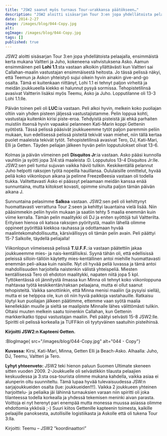 ```yaml
---
title: "JSW2 saanut myös turnaus Tour-urakkansa päätökseen…"
description: "JSW2 aloitti sisäsarjan Tour 3:en jopa yhdellätoista pelaajalla, ensimmäistä kerta mukana Valtteri ja Juho, kokeneena vahvistuksena Asko. Aamun ensimmäinen peli Lohi 1.1:sta vastaan alkoikin yllättävästi kun Valtteri sai Callahan-maalin vastustajan ensimmäisestä heitosta. Jo tässä pelissä näkyi, että Teemun ja Askon yhteistyö sujui oikein hyvin ainakin give-and-go osalta. Tämä ei kuitenkaan riittänyt, Lohi 1.1 ei tehnyt"
date: 2014-2-27
image: /images/blog/044-Copy.jpg
alt:
ogImage: /images/blog/044-Copy.jpg
tags: []
published: true
---
```

JSW2 aloitti sisäsarjan Tour 3:en jopa yhdellätoista pelaajalla, ensimmäistä kerta mukana Valtteri ja Juho, kokeneena vahvistuksena Asko. Aamun ensimmäinen peli **Lohi 1.1**:sta vastaan alkoikin yllättävästi kun Valtteri sai Callahan-maalin vastustajan ensimmäisestä heitosta. Jo tässä pelissä näkyi, että Teemun ja Askon yhteistyö sujui oikein hyvin ainakin give-and-go osalta. Tämä ei kuitenkaan riittänyt, Lohi 1.1 ei tehnyt paljon virheitä ja meidän joukkueella kiekko ei halunnut pysyä sormissa. Tehopistetilinsä avasivat Valtterin lisäksi myös Teemu, Asko ja Juho. Lopputilanne oli 13-3 Lohi 1.1:lle.

Päivän toinen peli oli **LUC**:ia vastaan. Peli alkoi hyvin, melkein koko puoliajan oltiin vain yhden pisteen jäljessä vastustajistamme. Pelin loppua kohti, vastustaja kuitenkin kirisi piste-eroa. Tehdyistä pisteistä jäi ehkä parhaiten muistiin itsensä hyvin vapaaksi pelanneen Kati-Marin koppi Gettenin syötöstä. Tässä pelissä pääsivät joukkueemme tytöt paljon paremmin peliin mukaan, kun edellisessä pelissä pisteitä tekivät vaan miehet, niin tällä kertaa puolet maaleista tekivät tytöt. Tehopistetilinsä avasivat Tero, DJ, Kati-Mari, Elli ja Getten. Täyden peliajan jälkeen hyvän pelin lopputulokset olivat 13-6.

Kolmas ja päivän viimeinen peli **Disquitos Jr**:ia vastaan. Asko pääsi kunnolla vauhtiin ja syötti jopa 3/4:stä maaleista :D. Lopputulos 13-4 Disquitos Jr:lle. JSW2:sen peli tuntui sujuvan vaikka häviö tulikin. Keskikentällä pelannut Juho helpotti raksojen työtä nopeilla hauillansa. Oululaisille onnittelut, hyvää peliä koko viikonlopun aikana ja pelinne FreezeBeesia vastaan oli todella tiukka. Valitettavasti Asko ei päässyt pelaamaan meidän kanssa enää sunnuntaina, mutta kiitokset kovasti, opimme sinulta paljon tämän päivän aikana J.

Sunnuntaina pelasimme **Salkoa** vastaan. JSW2:sen peli oli kehittynyt huomattavasti verrattuna Tour 2:seen ja kehittyi lauantaina vielä lisää. Niin pääsimmekin peliin hyviin mukaan ja saatiin tehty 5 maalia enemmän kuin viime kerralla. Tämän pelin maalitykki oli DJ ja eniten syöttöjä tuli Valtterilta. Erityisen hienoa oli katsoa raksojen pyöritystä, maalin lähellä olimme oppineet pyörittää kiekkoa rauhassa ja odottamaan hyvää maalintekomahdollisuutta, kärsivällisyys oli tämän pelin avain. Peli päättyi 15-7 Salkolle, täydellä peliajalla!

Viikonlopun viimeisessä pelissä **T.U.F.F.**:ia vastaan päätettiin jakaa joukkueemme mies- ja nais-kentällisiksi. Syynä tähän oli, että edellisissä peleissä silloin-tällöin käytetty mies-kentällinen antoi miehille huomattavasti enemmän peli-aikaa kuin naisille. Nyt oli hyvää peliä luvassa ja tämä antoi mahdollisuuden harjoitella naistenkin välistä yhteispeliä. Miesten kentällisessä Tero oli ehdoton maalitykki, napaten niitä jopa 5 kpl. Tyttökentässä oli jännitystä ilmassa kun Minna oli tehnyt koko viikonloppuna mahtavaa työtä keskikentän/raksan pelaajana, mutta ei ollut saanut tehopisteitä. Vaikka sanottiinkin, että Minna menisi maaliin (ja pysyisi siellä), mutta ei se helppoa ole, kun oli niin hyviä paikkoja vastahauille. Ratkaisu löytyi kun puoliajan jälkeen päätimme, ettemme vaan syötä maalia kenellekään muulle ja sieltä se maalipiste Minnalle lähes välittömästi tulikin. Oltaisi muuten melkein saatu toinenkin Callahan, kun Gettenin markkerikatko tippui vastustajan maaliin. Peli päätyi selvästi 15-8 JSW2:lle. Spiritti oli pelissä korkealla ja TUFFikin oli tyytyväinen saatuihin pisteihinsä.

**Kirjoitti JSW2:n Kapteeni Getten.**

:BlogImage{ src="/images/blog/044-Copy.jpg" alt="044 - Copy"}

**Kuvassa:** Kirsi, Kati-Mari, Minna, Getten Elli ja Beach-Asko. Alhaalla: Juho, DJ, Teemu,  Valtteri ja Tero.

**Lyhyt yhteenveto:** JSW2 teki hienon paluun Suomen Ultimate skeneen sitten vuoden 2009. 2-Joukkuelle oli selvästikkin tilausta pelaajien keskuudessa ja 3:sta osa-tourista olimme mukana kahdella, vaikka asiaa ei alunperin oltu suunniteltu. Tämä lupaa hyvää tulevaisuudessa JSW:n sarjajoukkueiden osalta (lue: joukkueiden!!!). Vaikka 2 joukkueen yhteinen harjoittelu- ja peliaika jäi lähinnä turnauksien varaan niin spiritti oli joka tilanteessa todella korkealla ja yhdessä tekemisen meninki aivan parasta. Voittoja ei nyt herenyt pari enempää mutta monessa muussa asiassa olimme ehdottomia ykkösiä ;-) Suuri kiitos Gettenille kapteenin toimesta, kaikille pelaajille panoksesta, autollisille logistiikasta ja Askolle että oli tukena Tour 3:lla.

Kirjoitti: Teemu – JSW2 ”koordinaattori”
